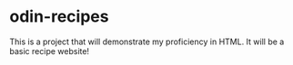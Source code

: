 # odin-recipes


This is a project that will demonstrate my proficiency in HTML. It will be a basic recipe website!